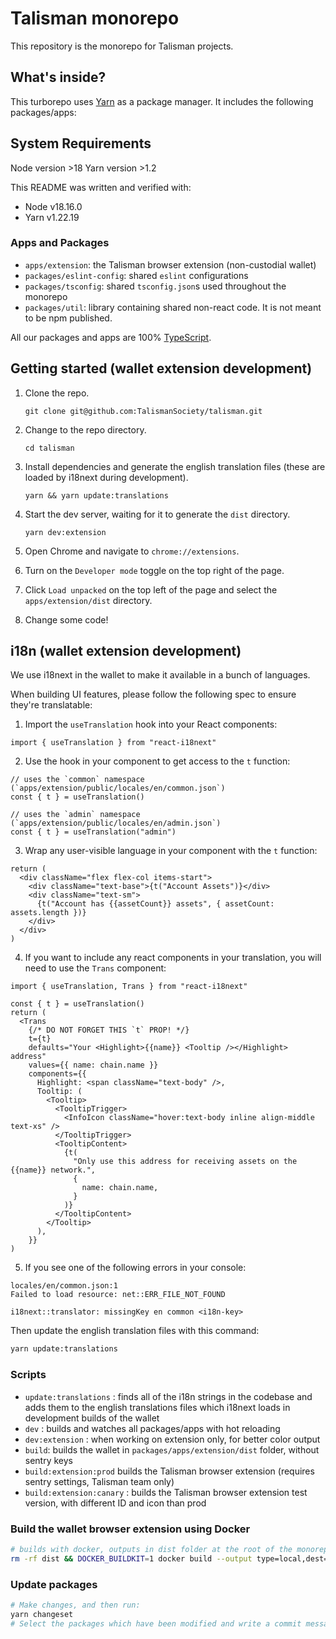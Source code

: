 # Talisman monorepo

This repository is the monorepo for Talisman projects.

## What's inside?

This turborepo uses [Yarn](https://classic.yarnpkg.com/lang/en/) as a package manager. It includes the following packages/apps:

## System Requirements

Node version >18
Yarn version >1.2

This README was written and verified with:

- Node v18.16.0
- Yarn v1.22.19

### Apps and Packages

- `apps/extension`: the Talisman browser extension (non-custodial wallet)
- `packages/eslint-config`: shared `eslint` configurations
- `packages/tsconfig`: shared `tsconfig.json`s used throughout the monorepo
- `packages/util`: library containing shared non-react code. It is not meant to be npm published.

All our packages and apps are 100% [TypeScript](https://www.typescriptlang.org/).

## Getting started (wallet extension development)

1. Clone the repo.

   `git clone git@github.com:TalismanSociety/talisman.git`

2. Change to the repo directory.

   `cd talisman`

3. Install dependencies and generate the english translation files (these are loaded by i18next during development).

   `yarn && yarn update:translations`

4. Start the dev server, waiting for it to generate the `dist` directory.

   `yarn dev:extension`

5. Open Chrome and navigate to `chrome://extensions`.
6. Turn on the `Developer mode` toggle on the top right of the page.
7. Click `Load unpacked` on the top left of the page and select the `apps/extension/dist` directory.
8. Change some code!

## i18n (wallet extension development)

We use i18next in the wallet to make it available in a bunch of languages.

When building UI features, please follow the following spec to ensure they're translatable:

1. Import the `useTranslation` hook into your React components:

```tsx
import { useTranslation } from "react-i18next"
```

2. Use the hook in your component to get access to the `t` function:

```tsx
// uses the `common` namespace (`apps/extension/public/locales/en/common.json`)
const { t } = useTranslation()

// uses the `admin` namespace (`apps/extension/public/locales/en/admin.json`)
const { t } = useTranslation("admin")
```

3. Wrap any user-visible language in your component with the `t` function:

```tsx
return (
  <div className="flex flex-col items-start">
    <div className="text-base">{t("Account Assets")}</div>
    <div className="text-sm">
      {t("Account has {{assetCount}} assets", { assetCount: assets.length })}
    </div>
  </div>
)
```

4. If you want to include any react components in your translation, you will need to use the `Trans` component:

```tsx
import { useTranslation, Trans } from "react-i18next"

const { t } = useTranslation()
return (
  <Trans
    {/* DO NOT FORGET THIS `t` PROP! */}
    t={t}
    defaults="Your <Highlight>{{name}} <Tooltip /></Highlight> address"
    values={{ name: chain.name }}
    components={{
      Highlight: <span className="text-body" />,
      Tooltip: (
        <Tooltip>
          <TooltipTrigger>
            <InfoIcon className="hover:text-body inline align-middle text-xs" />
          </TooltipTrigger>
          <TooltipContent>
            {t(
              "Only use this address for receiving assets on the {{name}} network.",
              {
                name: chain.name,
              }
            )}
          </TooltipContent>
        </Tooltip>
      ),
    }}
)
```

5. If you see one of the following errors in your console:

```
locales/en/common.json:1
Failed to load resource: net::ERR_FILE_NOT_FOUND
```

```
i18next::translator: missingKey en common <i18n-key>
```

Then update the english translation files with this command:

```sh
yarn update:translations
```

### Scripts

- `update:translations` : finds all of the i18n strings in the codebase and adds them to the english translations files which i18next loads in development builds of the wallet
- `dev` : builds and watches all packages/apps with hot reloading
- `dev:extension` : when working on extension only, for better color output
- `build`: builds the wallet in `packages/apps/extension/dist` folder, without sentry keys
- `build:extension:prod` builds the Talisman browser extension (requires sentry settings, Talisman team only)
- `build:extension:canary` : builds the Talisman browser extension test version, with different ID and icon than prod

### Build the wallet browser extension using Docker

```bash
# builds with docker, outputs in dist folder at the root of the monorepo
rm -rf dist && DOCKER_BUILDKIT=1 docker build --output type=local,dest=./dist .
```

### Update packages

```bash
# Make changes, and then run:
yarn changeset
# Select the packages which have been modified and write a commit message
```

